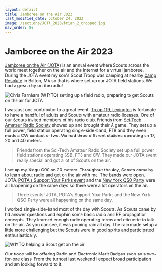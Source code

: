 ```yaml
---
layout: default
title: Jamboree on the Air 2023
last_modified_date: October 24, 2023
image: /sections/JOTA_2023/brian_2_cropped.jpg
nav_order: 86
---
```


# Jamboree on the Air 2023

[Jamboree on the Air (JOTA)](https://www.scout.org/news/jota-joti-2023) is an annual event where Scouts across the world meet together on
the air and the internet for a virtual jamboree. During the JOTA event my son's Scout Troop was camping at nearby [Camp Resolute](https://www.mayflowerbsa.org/camping/camp-resolute/about/)
in Bolton, MA so that is where set up our JOTA field stations. We had a great day on the radio!

![Chris Farnham (W1YTQ) setting up a field radio, preparing to get Scouts on the air for JOTA](brian_1_cropped.jpg)

I was just one contributor to a great event. [Troop 119, Lexington](http://www.troop119.com/) is fortunate to have a 
handful of adults and Scouts with amateur
radio licenses. One of our Scouts invited members of his radio club. 
Friends from [Sci-Tech Amateur Radio Society](https://www.ne1ar.org/stars/) 
showed up and brought their A game. They set up a full power, field station operating single-side-band, FT8 and they even
made a CW contact or two. We had three different stations operating on 17, 20 and 40 meters. 

> Friends from the Sci-Tech Amateur Radio Society set up a full power field stations operating SSB, FT8 and CW.
> They made our JOTA event really special and got a lot of Scouts on the air.

I set up my Xiegu G90 on 20 meters. Throughout the day, Scouts came by to learn about radio and get on the air with me. The bands
were open. JOTA, [POTA's Support Your Parks event](https://pota.app/#/events) and 
the [New York QSO Party](https://nediv.arrl.org/2023/10/10/new-york-qso-party-october-21-22-2023/) were all happening on the same
days so there were a lot operators on the air.

> Three events! JOTA, POTA's Support Your Parks and the New York QSO Party were all happening on the same day.

I worked single-side-band most of the day with Scouts. As Scouts came by I'd
answer questions and explain some basic radio and RF propagation concepts. 
They learned enough radio operating terms and etiquette to talk on the air.
As you can see, it was pouring rain all day. The rain made setup a little more challenging but
the Scouts were in good spirits and participated enthusiastically.

![W1YTQ helping a Scout get on the air](brian_2_cropped.jpg)

Our troop will be offering Radio and Electronic Merit Badges soon as a two-for-one class. From the turnout last weekend
I expect broad participation and am looking forward to it.







